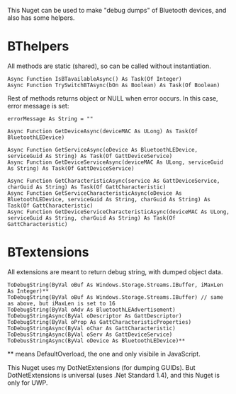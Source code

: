 ﻿
This Nuget can be used to make "debug dumps" of Bluetooth devices, and also has some helpers.

# BThelpers
 All methods are static (shared), so can be called without instantiation.

    Async Function IsBTavailableAsync() As Task(Of Integer)
    Async Function TrySwitchBTAsync(bOn As Boolean) As Task(Of Boolean)

Rest of methods returns object or NULL when error occurs. In this case, error message is set:

    errorMessage As String = ""

    Async Function GetDeviceAsync(deviceMAC As ULong) As Task(Of BluetoothLEDevice)

    Async Function GetServiceAsync(oDevice As BluetoothLEDevice, serviceGuid As String) As Task(Of GattDeviceService)
    Async Function GetDeviceServiceAsync(deviceMAC As ULong, serviceGuid As String) As Task(Of GattDeviceService)

    Async Function GetCharacteristicAsync(service As GattDeviceService, charGuid As String) As Task(Of GattCharacteristic)
    Async Function GetServiceCharacteristicAsync(oDevice As BluetoothLEDevice, serviceGuid As String, charGuid As String) As Task(Of GattCharacteristic)
    Async Function GetDeviceServiceCharacteristicAsync(deviceMAC As ULong, serviceGuid As String, charGuid As String) As Task(Of GattCharacteristic)


# BTextensions

 All extensions are meant to return debug string, with dumped object data.

    ToDebugString(ByVal oBuf As Windows.Storage.Streams.IBuffer, iMaxLen As Integer)**
    ToDebugString(ByVal oBuf As Windows.Storage.Streams.IBuffer) // same as above, but iMaxLen is set to 16
    ToDebugString(ByVal oAdv As BluetoothLEAdvertisement)
    ToDebugStringAsync(ByVal oDescriptor As GattDescriptor)
    ToDebugString(ByVal oProp As GattCharacteristicProperties)
    ToDebugStringAsync(ByVal oChar As GattCharacteristic)
    ToDebusStringAsync(ByVal oServ As GattDeviceService)
    ToDebusStringAsync(ByVal oDevice As BluetoothLEDevice)**

** means DefaultOverload, the one and only visibile in JavaScript.

This Nuget uses my DotNetExtensions (for dumping GUIDs). But DotNetExtensions is universal (uses .Net Standard 1.4), and this Nuget is only for UWP.